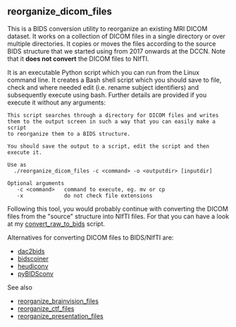 ## reorganize_dicom_files

This is a BIDS conversion utility to reorganize an existing MRI DICOM dataset. It works on a collection of DICOM files in a single directory or over multiple directories. It copies or moves the files according to the source BIDS structure that we started using from 2017 onwards at the DCCN. Note that it **does not convert** the DICOM files to NIfTI.

It is an executable Python script which you can run from the Linux command line. It creates a Bash shell script which you should save to file, check and where needed edit (i.e. rename subject identifiers) and subsequently execute using bash. Further details are provided if you execute it without any arguments:

```
This script searches through a directory for DICOM files and writes
them to the output screen in such a way that you can easily make a script
to reorganize them to a BIDS structure.

You should save the output to a script, edit the script and then execute it.

Use as
  ./reorganize_dicom_files -c <command> -o <outputdir> [inputdir]

Optional arguments
   -c <command>   command to execute, eg. mv or cp
   -x             do not check file extensions
```

Following this tool, you would probably continue with converting the DICOM files from the "source" structure into NIfTI files. For that you can have a look at my [convert_raw_to_bids](convert_raw_to_bids.md) script. 

Alternatives for converting DICOM files to BIDS/NIfTI are:  
  * [dac2bids](https://github.com/dangom/dac2bids)
  * [bidscoiner](https://github.com/marcelzwiers/bidscoiner) 
  * [heudiconv](https://github.com/nipy/heudiconv)
  * [pyBIDSconv](https://github.com/DrMichaelLindner/pyBIDSconv)
  
See also
  * [reorganize_brainvision_files](reorganize_brainvision_files.md)
  * [reorganize_ctf_files](reorganize_ctf_files.md)
  * [reorganize_presentation_files](reorganize_presentation_files.md)
  


